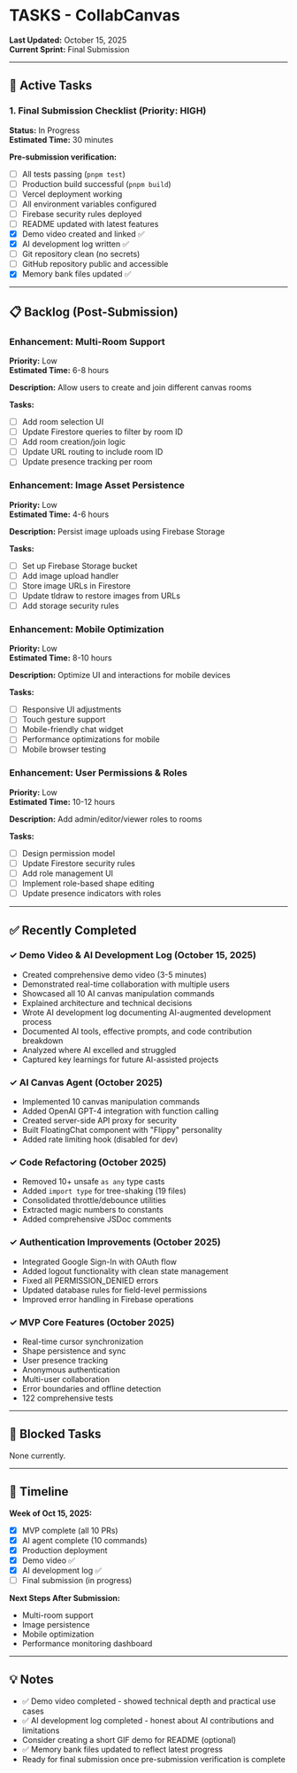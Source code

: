 # TASKS - CollabCanvas

**Last Updated:** October 15, 2025  
**Current Sprint:** Final Submission

---

## 🎯 Active Tasks

### 1. Final Submission Checklist (Priority: HIGH)

**Status:** In Progress  
**Estimated Time:** 30 minutes

**Pre-submission verification:**
- [ ] All tests passing (`pnpm test`)
- [ ] Production build successful (`pnpm build`)
- [ ] Vercel deployment working
- [ ] All environment variables configured
- [ ] Firebase security rules deployed
- [ ] README updated with latest features
- [x] Demo video created and linked ✅
- [x] AI development log written ✅
- [ ] Git repository clean (no secrets)
- [ ] GitHub repository public and accessible
- [x] Memory bank files updated ✅

---

## 📋 Backlog (Post-Submission)

### Enhancement: Multi-Room Support

**Priority:** Low  
**Estimated Time:** 6-8 hours

**Description:** Allow users to create and join different canvas rooms

**Tasks:**
- [ ] Add room selection UI
- [ ] Update Firestore queries to filter by room ID
- [ ] Add room creation/join logic
- [ ] Update URL routing to include room ID
- [ ] Update presence tracking per room

### Enhancement: Image Asset Persistence

**Priority:** Low  
**Estimated Time:** 4-6 hours

**Description:** Persist image uploads using Firebase Storage

**Tasks:**
- [ ] Set up Firebase Storage bucket
- [ ] Add image upload handler
- [ ] Store image URLs in Firestore
- [ ] Update tldraw to restore images from URLs
- [ ] Add storage security rules

### Enhancement: Mobile Optimization

**Priority:** Low  
**Estimated Time:** 8-10 hours

**Description:** Optimize UI and interactions for mobile devices

**Tasks:**
- [ ] Responsive UI adjustments
- [ ] Touch gesture support
- [ ] Mobile-friendly chat widget
- [ ] Performance optimizations for mobile
- [ ] Mobile browser testing

### Enhancement: User Permissions & Roles

**Priority:** Low  
**Estimated Time:** 10-12 hours

**Description:** Add admin/editor/viewer roles to rooms

**Tasks:**
- [ ] Design permission model
- [ ] Update Firestore security rules
- [ ] Add role management UI
- [ ] Implement role-based shape editing
- [ ] Update presence indicators with roles

---

## ✅ Recently Completed

### ✓ Demo Video & AI Development Log (October 15, 2025)
- Created comprehensive demo video (3-5 minutes)
- Demonstrated real-time collaboration with multiple users
- Showcased all 10 AI canvas manipulation commands
- Explained architecture and technical decisions
- Wrote AI development log documenting AI-augmented development process
- Documented AI tools, effective prompts, and code contribution breakdown
- Analyzed where AI excelled and struggled
- Captured key learnings for future AI-assisted projects

### ✓ AI Canvas Agent (October 2025)
- Implemented 10 canvas manipulation commands
- Added OpenAI GPT-4 integration with function calling
- Created server-side API proxy for security
- Built FloatingChat component with "Flippy" personality
- Added rate limiting hook (disabled for dev)

### ✓ Code Refactoring (October 2025)
- Removed 10+ unsafe `as any` type casts
- Added `import type` for tree-shaking (19 files)
- Consolidated throttle/debounce utilities
- Extracted magic numbers to constants
- Added comprehensive JSDoc comments

### ✓ Authentication Improvements (October 2025)
- Integrated Google Sign-In with OAuth flow
- Added logout functionality with clean state management
- Fixed all PERMISSION_DENIED errors
- Updated database rules for field-level permissions
- Improved error handling in Firebase operations

### ✓ MVP Core Features (October 2025)
- Real-time cursor synchronization
- Shape persistence and sync
- User presence tracking
- Anonymous authentication
- Multi-user collaboration
- Error boundaries and offline detection
- 122 comprehensive tests

---

## 🚫 Blocked Tasks

None currently.

---

## 📅 Timeline

**Week of Oct 15, 2025:**
- [x] MVP complete (all 10 PRs)
- [x] AI agent complete (10 commands)
- [x] Production deployment
- [x] Demo video ✅
- [x] AI development log ✅
- [ ] Final submission (in progress)

**Next Steps After Submission:**
- Multi-room support
- Image persistence
- Mobile optimization
- Performance monitoring dashboard

---

## 💡 Notes

- ✅ Demo video completed - showed technical depth and practical use cases
- ✅ AI development log completed - honest about AI contributions and limitations
- Consider creating a short GIF demo for README (optional)
- ✅ Memory bank files updated to reflect latest progress
- Ready for final submission once pre-submission verification is complete

